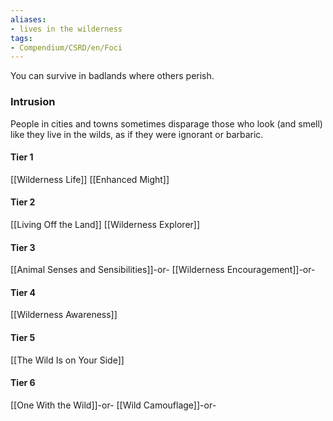 ```yaml
---
aliases:
- lives in the wilderness
tags:
- Compendium/CSRD/en/Foci
---
```


You can survive in badlands where others perish.
 ### Intrusion
People in cities and towns sometimes disparage those who look (and smell) like they live in the wilds, as if they were ignorant or barbaric.

#### Tier 1
[[Wilderness Life]]
[[Enhanced Might]]
#### Tier 2
[[Living Off the Land]]
[[Wilderness Explorer]]
#### Tier 3
[[Animal Senses and Sensibilities]]-or-
[[Wilderness Encouragement]]-or-
#### Tier 4
[[Wilderness Awareness]]
#### Tier 5
[[The Wild Is on Your Side]]
#### Tier 6
[[One With the Wild]]-or-
[[Wild Camouflage]]-or-
